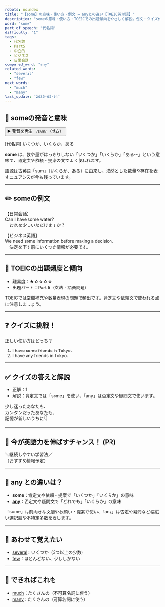 ```yaml
---
robots: noindex
title: "【some】の意味・使い方・例文 ― anyとの違い【TOEIC英単語】"
description: "someの意味・使い方・TOEICでの出題傾向をやさしく解説。例文・クイズ付きでanyとの違いもわかりやすく学べます。"
word: "some"
part_of_speech: "代名詞"
difficulty: "1"
tags:
  - 代名詞
  - Part5
  - 中立的
  - ビジネス
  - 日常会話
compared_word: "any"
related_words:
  - "several"
  - "few"
next_words:
  - "much"
  - "many"
last_update: "2025-05-04"
---
```


## 🔰 someの発音と意味

<button class="play-audio" onclick="playTTS('some')">
  <span class="play-audio-main">
    ▶️ 発音を再生　/sʌm/
  </span>
  <span class="play-audio-sub">
    （サム）
  </span>
</button>

[代名詞] いくつか、いくらか、ある

**some** は、数や量がはっきりしない「いくつか」「いくらか」「ある〜」という意味で、肯定文や依頼・提案の文でよく使われます。

語源は古英語「sum」（いくらか、ある）に由来し、漠然とした数量や存在を表すニュアンスが今も残っています。

---

## ✏️ someの例文

【日常会話】  
Can I have some water?  
　お水を少しいただけますか？

【ビジネス英語】  
We need some information before making a decision.  
　決定を下す前にいくつか情報が必要です。

---

## 🎯 TOEICの出題頻度と傾向

- 難易度：★☆☆☆☆
- 出題パート：Part 5（文法・語彙問題）

TOEICでは空欄補充や数量表現の問題で頻出です。肯定文や依頼文で使われる点に注意しましょう。

---

## ❓ クイズに挑戦！

正しい使い方はどっち？

1. I have some friends in Tokyo.  
2. I have any friends in Tokyo.

---

## ✅ クイズの答えと解説

- 正解：**1**
- 解説：肯定文では「some」を使い、「any」は否定文や疑問文で使います。

少し迷ったあなたも、  
カンタンだったあなたも、  
記憶が新しいうちに👇️

---

## 🚀 今が英語力を伸ばすチャンス！ (PR)

<div class="info-center">
＼継続しやすい学習法／<br>  
（おすすめ情報予定）
</div>

---

## 🤔  any との違いは？

- **some**：肯定文や依頼・提案で「いくつか」「いくらか」の意味
- **[any](/word/any)**：否定文や疑問文で「どれでも」「いくらか」の意味

「some」は前向きな文脈やお願い・提案で使い、「any」は否定や疑問など幅広い選択肢や不特定多数を表します。

---

## 🧩 あわせて覚えたい

- [several](/word/several)：いくつか（3つ以上の少数）
- [few](/word/few)：ほとんどない、少ししかない

---

## 📖 できればこれも

- [much](/word/much)：たくさんの（不可算名詞に使う）
- [many](/word/many)：たくさんの（可算名詞に使う）

<!-- cvid: aid45_bid09 -->
